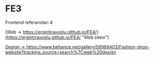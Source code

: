 # FE3
Frontend referansları 4

[Web -> https://ergintiravoglu.github.io/FE4/](https://ergintiravoglu.github.io/FE4/ "Web sitesi")

[Design -> https://www.behance.net/gallery/58968403/Fashion-shop-website?tracking_source=search%7Cweb%20design ](https://www.behance.net/gallery/58968403/Fashion-shop-website?tracking_source=search%7Cweb%20design "Tasarımın Resmi")
